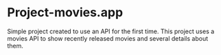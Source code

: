 # Project-movies.app
 Simple project created to use an API for the first time. This project uses a movies API to show recently released movies and several details about them.

